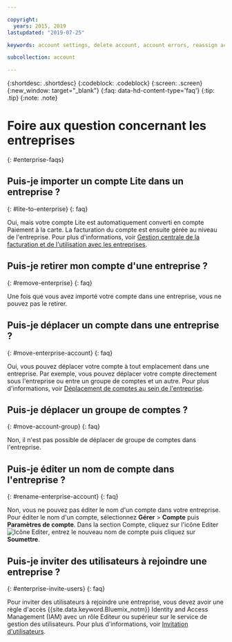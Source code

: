 ```yaml
---

copyright:
  years: 2015, 2019
lastupdated: "2019-07-25"

keywords: account settings, delete account, account errors, reassign account, view tags, batch registration, transfer account ownership

subcollection: account

---
```


{:shortdesc: .shortdesc}
{:codeblock: .codeblock}
{:screen: .screen}
{:new_window: target="_blank"}
{:faq: data-hd-content-type='faq'}
{:tip: .tip}
{:note: .note}

# Foire aux question concernant les entreprises
{: #enterprise-faqs}

## Puis-je importer un compte Lite dans un entreprise ?
{: #lite-to-enterprise}
{: faq}

Oui, mais votre compte Lite est automatiquement converti en compte Paiement à la carte. La facturation du compte est ensuite gérée au niveau de l'entreprise. Pour plus d'informations, voir [Gestion centrale de la facturation et de l'utilisation avec les entreprises](https://cloud.ibm.com/docs/billing-usage?topic=billing-usage-enterprise).

## Puis-je retirer mon compte d'une entreprise ?
{: #remove-enterprise}
{: faq}

Une fois que vous avez importé votre compte dans une entreprise, vous ne pouvez pas le retirer.  

## Puis-je déplacer un compte dans une entreprise ?
{: #move-enterprise-account}
{: faq}

Oui, vous pouvez déplacer votre compte à tout emplacement dans une entreprise. Par exemple, vous pouvez déplacer votre compte directement sous l'entreprise ou entre un groupe de comptes et un autre. Pour plus d'informations, voir [Déplacement de comptes au sein de l'entreprise](/docs/account?topic=account-enterprise-organize#move-accounts).

## Puis-je déplacer un groupe de comptes ?
{: #move-account-group}
{: faq}

Non, il n'est pas possible de déplacer de groupe de comptes dans l'entreprise.

## Puis-je éditer un nom de compte dans l'entreprise ?
{: #rename-enterprise-account}
{: faq}

Non, vous ne pouvez pas éditer le nom d'un compte dans votre entreprise. Pour éditer le nom d'un compte, sélectionnez **Gérer** > **Compte** puis **Paramètres de compte**. Dans la section Compte, cliquez sur l'icône Editer ![Icône Editer](../icons/edit-tagging.svg), entrez le nouveau nom de compte puis cliquez sur **Soumettre**.

## Puis-je inviter des utilisateurs à rejoindre une entreprise ?
{: #enterprise-invite-users}
{: faq}

Pour inviter des utilisateurs à rejoindre une entreprise, vous devez avoir une règle d'accès {{site.data.keyword.Bluemix_notm}} Identity and Access Management (IAM) avec un rôle Editeur ou supérieur sur le service de gestion des utilisateurs. Pour plus d'informations, voir [Invitation d'utilisateurs](/docs/iam?topic=iam-iamuserinv#invitations).
